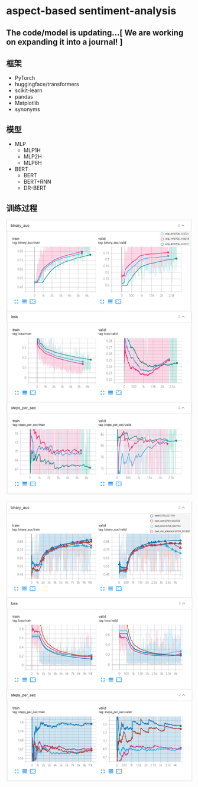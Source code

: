 # aspect-based sentiment-analysis


## The code/model is updating...[ We are working on expanding it into a journal! ]
## 框架
- PyTorch
- huggingface/transformers
- scikit-learn
- pandas
- Matplotlib
- synonyms


## 模型
- MLP
  - MLP1H
  - MLP2H
  - MLP6H
- BERT
  - BERT
  - BERT+RNN
  - DR-BERT


## 训练过程

![](./doc/train1.png)


![](./doc/train5.png)

